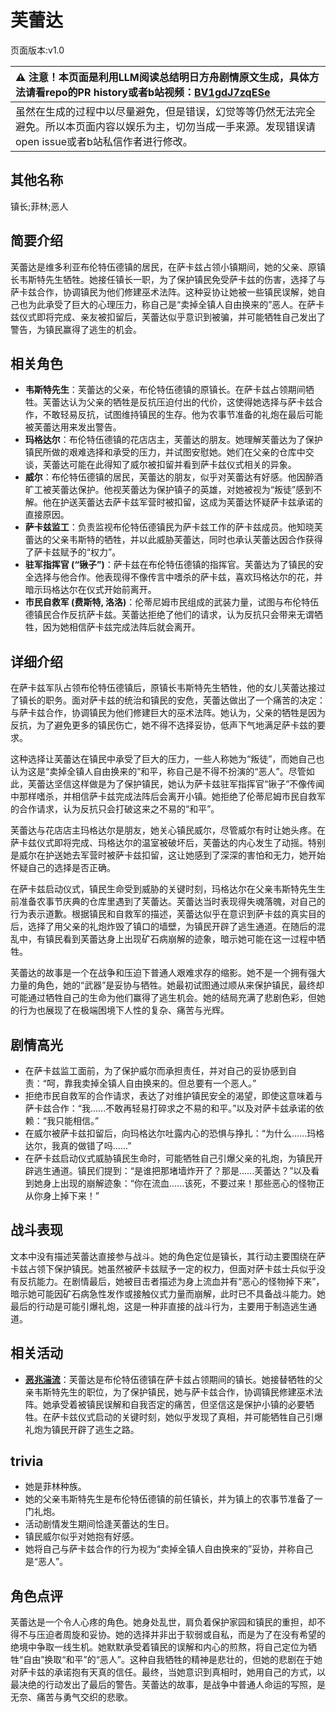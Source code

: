 # 芙蕾达
页面版本:v1.0
 

| :warning: 注意！本页面是利用LLM阅读总结明日方舟剧情原文生成，具体方法请看repo的PR history或者b站视频：[BV1gdJ7zqESe](https://www.bilibili.com/video/BV1gdJ7zqESe/)         |
|:----------------------------|
| 虽然在生成的过程中以尽量避免，但是错误，幻觉等等仍然无法完全避免。所以本页面内容以娱乐为主，切勿当成一手来源。发现错误请open issue或者b站私信作者进行修改。|



## 其他名称
镇长;菲林;恶人
## 简要介绍
芙蕾达是维多利亚布伦特伍德镇的居民，在萨卡兹占领小镇期间，她的父亲、原镇长韦斯特先生牺牲。她接任镇长一职，为了保护镇民免受萨卡兹的伤害，选择了与萨卡兹合作，协调镇民为他们修建巫术法阵。这种妥协让她被一些镇民误解，她自己也为此承受了巨大的心理压力，称自己是“卖掉全镇人自由换来的”恶人。在萨卡兹仪式即将完成、亲友被扣留后，芙蕾达似乎意识到被骗，并可能牺牲自己发出了警告，为镇民赢得了逃生的机会。
## 相关角色
-   **韦斯特先生**：芙蕾达的父亲，布伦特伍德镇的原镇长。在萨卡兹占领期间牺牲。芙蕾达认为父亲的牺牲是反抗压迫付出的代价，这使得她选择与萨卡兹合作，不敢轻易反抗，试图维持镇民的生存。他为农事节准备的礼炮在最后可能被芙蕾达用来发出警告。
-   **玛格达尔**：布伦特伍德镇的花店店主，芙蕾达的朋友。她理解芙蕾达为了保护镇民所做的艰难选择和承受的压力，并试图安慰她。她们在父亲的仓库中交谈，芙蕾达可能在此得知了威尔被扣留并看到萨卡兹仪式相关的异象。
-   **威尔**：布伦特伍德镇的居民，芙蕾达的朋友，似乎对芙蕾达有好感。他因醉酒旷工被芙蕾达保护。他视芙蕾达为保护镇子的英雄，对她被视为“叛徒”感到不解。他在护送芙蕾达去萨卡兹军营时被扣留，这成为芙蕾达怀疑萨卡兹承诺的直接原因。
-   **萨卡兹监工**：负责监视布伦特伍德镇民为萨卡兹工作的萨卡兹成员。他知晓芙蕾达的父亲韦斯特的牺牲，并以此威胁芙蕾达，同时也承认芙蕾达因合作获得了萨卡兹赋予的“权力”。
-   **驻军指挥官 (“锹子”)**：萨卡兹在布伦特伍德镇的指挥官。芙蕾达为了镇民的安全选择与他合作。他表现得不像传言中嗜杀的萨卡兹，喜欢玛格达尔的花，并暗示玛格达尔在仪式开始前离开。
-   **市民自救军 (费斯特, 洛洛)**：伦蒂尼姆市民组成的武装力量，试图与布伦特伍德镇民合作反抗萨卡兹。芙蕾达拒绝了他们的请求，认为反抗只会带来无谓牺牲，因为她相信萨卡兹完成法阵后就会离开。
## 详细介绍
在萨卡兹军队占领布伦特伍德镇后，原镇长韦斯特先生牺牲，他的女儿芙蕾达接过了镇长的职务。面对萨卡兹的统治和镇民的安危，芙蕾达做出了一个痛苦的决定：与萨卡兹合作，协调镇民为他们修建巨大的巫术法阵。她认为，父亲的牺牲是因为反抗，为了避免更多的镇民伤亡，她不得不选择妥协，低声下气地满足萨卡兹的要求。

这种选择让芙蕾达在镇民中承受了巨大的压力，一些人称她为“叛徒”，而她自己也认为这是“卖掉全镇人自由换来的”和平，称自己是不得不扮演的“恶人”。尽管如此，芙蕾达坚信这样做是为了保护镇民，她认为萨卡兹驻军指挥官“锹子”不像传闻中那样嗜杀，并相信萨卡兹完成法阵后会离开小镇。她拒绝了伦蒂尼姆市民自救军的合作请求，认为反抗只会打破这来之不易的“和平”。

芙蕾达与花店店主玛格达尔是朋友，她关心镇民威尔，尽管威尔有时让她头疼。在萨卡兹仪式即将完成、玛格达尔的温室被破坏后，芙蕾达的内心发生了动摇。特别是威尔在护送她去军营时被萨卡兹扣留，这让她感到了深深的害怕和无力，她开始怀疑自己的选择是否正确。

在萨卡兹启动仪式，镇民生命受到威胁的关键时刻，玛格达尔在父亲韦斯特先生生前准备农事节庆典的仓库里遇到了芙蕾达。芙蕾达当时表现得失魂落魄，对自己的行为表示道歉。根据镇民和自救军的描述，芙蕾达似乎在意识到萨卡兹的真实目的后，选择了用父亲的礼炮炸毁了镇口的墙壁，为镇民开辟了逃生通道。在随后的混乱中，有镇民看到芙蕾达身上出现矿石病崩解的迹象，暗示她可能在这一过程中牺牲。

芙蕾达的故事是一个在战争和压迫下普通人艰难求存的缩影。她不是一个拥有强大力量的角色，她的“武器”是妥协与牺牲。她最初试图通过顺从来保护镇民，最终却可能通过牺牲自己的生命为他们赢得了逃生机会。她的结局充满了悲剧色彩，但她的行为也展现了在极端困境下人性的复杂、痛苦与光辉。
## 剧情高光
*   在萨卡兹监工面前，为了保护威尔而承担责任，并对自己的妥协感到自责：“呵，靠我卖掉全镇人自由换来的。但总要有一个恶人。”
*   拒绝市民自救军的合作请求，表达了对维护镇民安全的渴望，即使这意味着与萨卡兹合作：“我......不敢再轻易打碎求之不易的和平。”以及对萨卡兹承诺的依赖：“我只能相信。”
*   在威尔被萨卡兹扣留后，向玛格达尔吐露内心的恐惧与挣扎：“为什么......玛格达尔，我真的做错了吗......”
*   在萨卡兹启动仪式威胁镇民生命时，可能牺牲自己引爆父亲的礼炮，为镇民开辟逃生通道。镇民们提到：“是谁把那堵墙炸开了？那是......芙蕾达？”以及看到她身上出现的崩解迹象：“你在流血......该死，不要过来！那些恶心的怪物正从你身上掉下来！”
## 战斗表现
文本中没有描述芙蕾达直接参与战斗。她的角色定位是镇长，其行动主要围绕在萨卡兹占领下保护镇民。她虽然被萨卡兹赋予一定的权力，但面对萨卡兹士兵似乎没有反抗能力。在剧情最后，她被目击者描述为身上流血并有“恶心的怪物掉下来”，暗示她可能因矿石病急性发作或接触仪式力量而崩解，此时已不具备战斗能力。她最后的行动是可能引爆礼炮，这是一种非直接的战斗行为，主要用于制造逃生通道。
## 相关活动
-   **[恶兆湍流](../stories/main_13.md)**：芙蕾达是布伦特伍德镇在萨卡兹占领期间的镇长。她接替牺牲的父亲韦斯特先生的职位，为了保护镇民，她与萨卡兹合作，协调镇民修建巫术法阵。她承受着被镇民误解和自我否定的痛苦，但坚信这是保护小镇的必要牺牲。在萨卡兹仪式启动的关键时刻，她似乎发现了真相，并可能牺牲自己引爆礼炮为镇民开辟了逃生之路。
## trivia
*   她是菲林种族。
*   她的父亲韦斯特先生是布伦特伍德镇的前任镇长，并为镇上的农事节准备了一门礼炮。
*   活动剧情发生期间恰逢芙蕾达的生日。
*   镇民威尔似乎对她抱有好感。
*   她将自己与萨卡兹合作的行为视为“卖掉全镇人自由换来的”妥协，并称自己是“恶人”。
## 角色点评
芙蕾达是一个令人心疼的角色。她身处乱世，肩负着保护家园和镇民的重担，却不得不与压迫者周旋和妥协。她的选择并非出于软弱或自私，而是为了在没有希望的绝境中争取一线生机。她默默承受着镇民的误解和内心的煎熬，将自己定位为牺牲“自由”换取“和平”的“恶人”。这种自我牺牲的精神是悲壮的，但她的悲剧在于她对萨卡兹的承诺抱有天真的信任。最终，当她意识到真相时，她用自己的方式，以最决绝的行动发出了最后的警告。芙蕾达的故事，是战争中普通人命运的写照，是无奈、痛苦与勇气交织的悲歌。